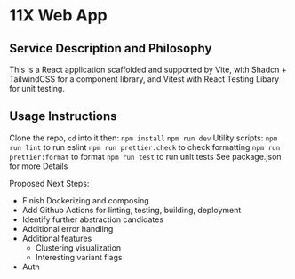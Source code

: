 # 11X Web App

## Service Description and Philosophy
This is a React application scaffolded and supported by Vite, with Shadcn + TailwindCSS for a component library, and Vitest with React Testing Libary for unit testing.

## Usage Instructions
Clone the repo, `cd` into it then:
`npm install`
`npm run dev`
Utility scripts:
`npm run lint` to run eslint
`npm run prettier:check` to check formatting
`npm run prettier:format` to format
`npm run test` to run unit tests
See package.json for more Details

Proposed Next Steps:
- Finish Dockerizing and composing
- Add Github Actions for linting, testing, building, deployment
- Identify further abstraction candidates
- Additional error handling
- Additional features
  - Clustering visualization 
  - Interesting variant flags
- Auth
